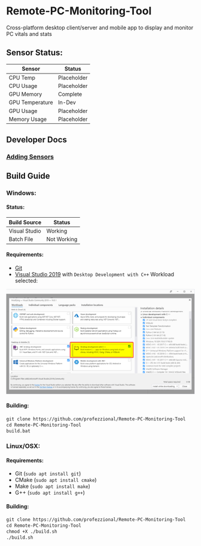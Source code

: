 # Remote-PC-Monitoring-Tool
Cross-platform desktop client/server and mobile app to display and monitor PC vitals and stats


## Sensor Status:
| Sensor | Status |
| --- | --- |
| CPU Temp | Placeholder |
| CPU Usage | Placeholder |
| GPU Memory | Complete |
| GPU Temperature | In-Dev |
| GPU Usage | Placeholder |
| Memory Usage | Placeholder |

## Developer Docs

### [Adding Sensors](docs/AddingSensors.md)

## Build Guide

### Windows:

#### Status:
| Build Source | Status |
| --- | --- |
| Visual Studio | Working |
| Batch File | Not Working |

#### Requirements:
* [Git](https://git-scm.com/download/win)
* [Visual Studio 2019](https://visualstudio.microsoft.com/vs/community/) with `Desktop Development with C++` Workload selected: 

![See here](docs/vs_installershell_UescUGq5ae.png)

#### Building:
```
git clone https://github.com/profezzional/Remote-PC-Monitoring-Tool
cd Remote-PC-Monitoring-Tool
build.bat
```


### Linux/OSX:

#### Requirements:
* Git (`sudo apt install git`)
* CMake (`sudo apt install cmake`)
* Make (`sudo apt install make`)
* G++ (`sudo apt install g++`)

#### Building:
```
git clone https://github.com/profezzional/Remote-PC-Monitoring-Tool
cd Remote-PC-Monitoring-Tool
chmod +X ./build.sh
./build.sh
```